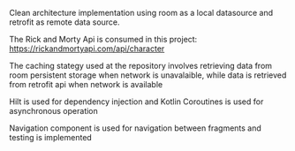 Clean architecture implementation using room as a local datasource and retrofit as remote data source.

The Rick and Morty Api is consumed in this project: https://rickandmortyapi.com/api/character

The caching stategy used at the repository involves retrieving data from room persistent storage when network is unavalaible, while data is retrieved from retrofit api when network is available

Hilt is used for dependency injection and Kotlin Coroutines is used for asynchronous operation

Navigation component is used for navigation between fragments and testing is implemented
